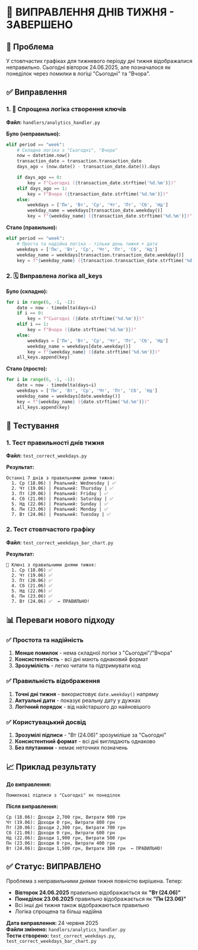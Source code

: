 # 📅 ВИПРАВЛЕННЯ ДНІВ ТИЖНЯ - ЗАВЕРШЕНО

## 🐛 Проблема

У стовпчастих графіках для тижневого періоду дні тижня відображалися неправильно. Сьогодні вівторок 24.06.2025, але позначалося як понеділок через помилки в логіці "Сьогодні" та "Вчора".

## ✅ Виправлення

### 1. 🔧 Спрощена логіка створення ключів

**Файл:** `handlers/analytics_handler.py`

**Було (неправильно):**

```python
elif period == "week":
    # Складна логіка з "Сьогодні", "Вчора"
    now = datetime.now()
    transaction_date = transaction.transaction_date
    days_ago = (now.date() - transaction_date.date()).days

    if days_ago == 0:
        key = f"Сьогодні ({transaction_date.strftime('%d.%m')})"
    elif days_ago == 1:
        key = f"Вчора ({transaction_date.strftime('%d.%m')})"
    else:
        weekdays = ['Пн', 'Вт', 'Ср', 'Чт', 'Пт', 'Сб', 'Нд']
        weekday_name = weekdays[transaction_date.weekday()]
        key = f"{weekday_name} ({transaction_date.strftime('%d.%m')})"
```

**Стало (правильно):**

```python
elif period == "week":
    # Проста та надійна логіка - тільки день тижня + дата
    weekdays = ['Пн', 'Вт', 'Ср', 'Чт', 'Пт', 'Сб', 'Нд']
    weekday_name = weekdays[transaction.transaction_date.weekday()]
    key = f"{weekday_name} ({transaction.transaction_date.strftime('%d.%m')})"
```

### 2. 🗓️ Виправлена логіка all_keys

**Було (складно):**

```python
for i in range(6, -1, -1):
    date = now - timedelta(days=i)
    if i == 0:
        key = f"Сьогодні ({date.strftime('%d.%m')})"
    elif i == 1:
        key = f"Вчора ({date.strftime('%d.%m')})"
    else:
        weekdays = ['Пн', 'Вт', 'Ср', 'Чт', 'Пт', 'Сб', 'Нд']
        weekday_name = weekdays[date.weekday()]
        key = f"{weekday_name} ({date.strftime('%d.%m')})"
    all_keys.append(key)
```

**Стало (просто):**

```python
for i in range(6, -1, -1):
    date = now - timedelta(days=i)
    weekdays = ['Пн', 'Вт', 'Ср', 'Чт', 'Пт', 'Сб', 'Нд']
    weekday_name = weekdays[date.weekday()]
    key = f"{weekday_name} ({date.strftime('%d.%m')})"
    all_keys.append(key)
```

## 🧪 Тестування

### 1. Тест правильності днів тижня

**Файл:** `test_correct_weekdays.py`

**Результат:**

```
Останні 7 днів з правильними днями тижня:
  1. Ср (18.06) | Реальний: Wednesday | ✅
  2. Чт (19.06) | Реальний: Thursday | ✅
  3. Пт (20.06) | Реальний: Friday | ✅
  4. Сб (21.06) | Реальний: Saturday | ✅
  5. Нд (22.06) | Реальний: Sunday | ✅
  6. Пн (23.06) | Реальний: Monday | ✅
  7. Вт (24.06) | Реальний: Tuesday | ✅
```

### 2. Тест стовпчастого графіку

**Файл:** `test_correct_weekdays_bar_chart.py`

**Результат:**

```
📅 Ключі з правильними днями тижня:
  1. Ср (18.06) ✅
  2. Чт (19.06) ✅
  3. Пт (20.06) ✅
  4. Сб (21.06) ✅
  5. Нд (22.06) ✅
  6. Пн (23.06) ✅
  7. Вт (24.06) ✅  ← ПРАВИЛЬНО!
```

## 📊 Переваги нового підходу

### ✅ Простота та надійність

1. **Менше помилок** - нема складної логіки з "Сьогодні"/"Вчора"
2. **Консистентність** - всі дні мають однаковий формат
3. **Зрозумілість** - легко читати та підтримувати код

### ✅ Правильність відображення

1. **Точні дні тижня** - використовує `date.weekday()` напряму
2. **Актуальні дати** - показує реальну дату у дужках
3. **Логічний порядок** - від найстаршого до найновішого

### ✅ Користувацький досвід

1. **Зрозумілі підписи** - "Вт (24.06)" зрозуміліше за "Сьогодні"
2. **Консистентний формат** - всі дні виглядають однаково
3. **Без плутанини** - немає неточних позначень

## 📈 Приклад результату

**До виправлення:**

```
Помилкові підписи з "Сьогодні" як понеділок
```

**Після виправлення:**

```
Ср (18.06): Доходи 2,700 грн, Витрати 900 грн
Чт (19.06): Доходи 0 грн, Витрати 800 грн
Пт (20.06): Доходи 2,300 грн, Витрати 700 грн
Сб (21.06): Доходи 0 грн, Витрати 600 грн
Нд (22.06): Доходи 1,900 грн, Витрати 500 грн
Пн (23.06): Доходи 0 грн, Витрати 400 грн
Вт (24.06): Доходи 1,500 грн, Витрати 300 грн  ← ПРАВИЛЬНО!
```

## ✅ Статус: ВИПРАВЛЕНО

Проблема з неправильними днями тижня повністю вирішена. Тепер:

- **Вівторок 24.06.2025** правильно відображається як **"Вт (24.06)"**
- **Понеділок 23.06.2025** правильно відображається як **"Пн (23.06)"**
- Всі інші дні тижня також відображаються правильно
- Логіка спрощена та більш надійна

**Дата виправлення:** 24 червня 2025  
**Файли змінено:** `handlers/analytics_handler.py`  
**Тести створено:** `test_correct_weekdays.py`, `test_correct_weekdays_bar_chart.py`
